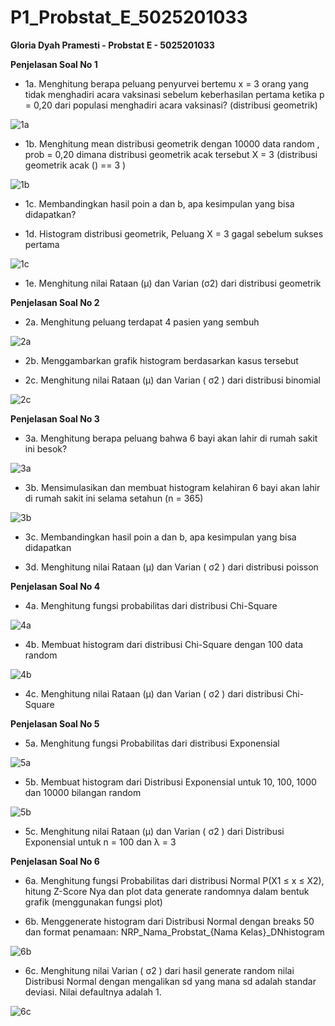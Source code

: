 # P1_Probstat_E_5025201033
**Gloria Dyah Pramesti - Probstat E - 5025201033**

**Penjelasan Soal No 1**
* 1a. Menghitung berapa peluang penyurvei bertemu x = 3 orang yang tidak menghadiri acara vaksinasi sebelum keberhasilan pertama ketika p = 0,20 dari populasi menghadiri acara vaksinasi? (distribusi geometrik)

![1a](https://user-images.githubusercontent.com/91613088/162616672-edc82da0-d85b-4c00-9b20-13e27d40079a.png)

* 1b. Menghitung mean distribusi geometrik dengan 10000 data random , prob = 0,20 dimana distribusi geometrik acak tersebut X = 3 (distribusi geometrik acak () == 3 )

![1b](https://user-images.githubusercontent.com/91613088/162616724-c3003d95-aa05-4fc0-b949-cffd7bd8f78d.png)

* 1c. Membandingkan hasil poin a dan b, apa kesimpulan yang bisa didapatkan?

* 1d. Histogram distribusi geometrik, Peluang X = 3 gagal sebelum sukses pertama

![1c](https://user-images.githubusercontent.com/91613088/162616755-341a5d0c-660c-4047-bd2d-6ad37c8575be.jpeg)

* 1e. Menghitung nilai Rataan (μ) dan Varian (σ2) dari distribusi geometrik

**Penjelasan Soal No 2**
* 2a. Menghitung peluang terdapat 4 pasien yang sembuh

![2a](https://user-images.githubusercontent.com/91613088/162617220-0ebe94d1-2b1c-437e-8cf7-38894ff6a0f4.png)

* 2b. Menggambarkan grafik histogram berdasarkan kasus tersebut

* 2c. Menghitung nilai Rataan (μ) dan Varian ( σ2 ) dari distribusi binomial

![2c](https://user-images.githubusercontent.com/91613088/162617237-5a9779bf-9c22-4f52-9a09-2aec845b689e.png)

**Penjelasan Soal No 3**
* 3a. Menghitung berapa peluang bahwa 6 bayi akan lahir di rumah sakit ini besok?

![3a](https://user-images.githubusercontent.com/91613088/162617385-b2c6f661-54b8-4f9f-9e72-5b32583bb0f2.png)

* 3b. Mensimulasikan dan membuat histogram kelahiran 6 bayi akan lahir di rumah sakit ini selama setahun (n = 365)

![3b](https://user-images.githubusercontent.com/91613088/162617398-34191278-6b0f-4590-8784-0b032f5a6734.jpeg)

* 3c. Membandingkan hasil poin a dan b, apa kesimpulan yang bisa didapatkan


* 3d. Menghitung nilai Rataan (μ) dan Varian ( σ2 ) dari distribusi poisson

**Penjelasan Soal No 4**
* 4a. Menghitung fungsi probabilitas dari distribusi Chi-Square

![4a](https://user-images.githubusercontent.com/91613088/162617524-31b11996-8404-427f-8de2-aafc7d1baa9a.png)

* 4b. Membuat histogram dari distribusi Chi-Square dengan 100 data random

![4b](https://user-images.githubusercontent.com/91613088/162617537-c2b54a45-aeff-435c-9134-d3916e377dc5.jpeg)

* 4c. Menghitung nilai Rataan (μ) dan Varian ( σ2 ) dari distribusi Chi-Square

**Penjelasan Soal No 5**
* 5a. Menghitung fungsi Probabilitas dari distribusi Exponensial

![5a](https://user-images.githubusercontent.com/91613088/162617652-3793fd9a-0e6d-4e3e-a174-94d1e467b387.png)

* 5b. Membuat histogram dari Distribusi Exponensial untuk 10, 100, 1000 dan 10000 bilangan random

![5b](https://user-images.githubusercontent.com/91613088/162617661-52c32840-0394-4999-85a7-4842c3327de9.jpeg)

* 5c. Menghitung nilai Rataan (μ) dan Varian ( σ2 ) dari Distribusi Exponensial untuk n = 100 dan λ = 3

**Penjelasan Soal No 6**
* 6a. Menghitung fungsi Probabilitas dari distribusi Normal P(X1 ≤ x ≤ X2), hitung Z-Score Nya dan plot data generate randomnya dalam bentuk grafik (menggunakan fungsi plot)

* 6b. Menggenerate histogram dari Distribusi Normal dengan breaks 50 dan format penamaan: NRP_Nama_Probstat_{Nama Kelas}_DNhistogram

![6b](https://user-images.githubusercontent.com/91613088/162617945-f539ec52-3d27-4dff-8cf7-1826982e16d5.png)

* 6c. Menghitung nilai Varian ( σ2 ) dari hasil generate random nilai Distribusi Normal dengan mengalikan sd yang mana sd adalah standar deviasi. Nilai defaultnya adalah 1.

![6c](https://user-images.githubusercontent.com/91613088/162617817-53a04319-ac0e-48ec-9207-99e5b9a2859d.png)
